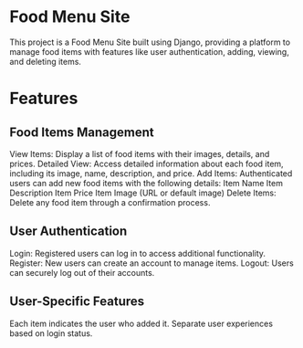 # Food Menu Site
This project is a Food Menu Site built using Django, providing a platform to manage food items with features like user authentication, adding, viewing, and deleting items.

# Features
## Food Items Management
View Items: Display a list of food items with their images, details, and prices.
Detailed View: Access detailed information about each food item, including its image, name, description, and price.
Add Items: Authenticated users can add new food items with the following details:
Item Name
Item Description
Item Price
Item Image (URL or default image)
Delete Items: Delete any food item through a confirmation process.

## User Authentication
Login: Registered users can log in to access additional functionality.
Register: New users can create an account to manage items.
Logout: Users can securely log out of their accounts.

## User-Specific Features
Each item indicates the user who added it.
Separate user experiences based on login status.

